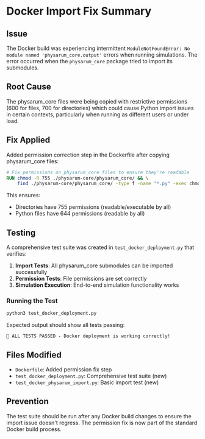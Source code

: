 # Docker Import Fix Summary

## Issue
The Docker build was experiencing intermittent `ModuleNotFoundError: No module named 'physarum_core.output'` errors when running simulations. The error occurred when the `physarum_core` package tried to import its submodules.

## Root Cause
The physarum_core files were being copied with restrictive permissions (600 for files, 700 for directories) which could cause Python import issues in certain contexts, particularly when running as different users or under load.

## Fix Applied
Added permission correction step in the Dockerfile after copying physarum_core files:

```dockerfile
# Fix permissions on physarum_core files to ensure they're readable
RUN chmod -R 755 ./physarum-core/physarum_core/ && \
    find ./physarum-core/physarum_core/ -type f -name "*.py" -exec chmod 644 {} \;
```

This ensures:
- Directories have 755 permissions (readable/executable by all)
- Python files have 644 permissions (readable by all)

## Testing
A comprehensive test suite was created in `test_docker_deployment.py` that verifies:

1. **Import Tests**: All physarum_core submodules can be imported successfully
2. **Permission Tests**: File permissions are set correctly
3. **Simulation Execution**: End-to-end simulation functionality works

### Running the Test
```bash
python3 test_docker_deployment.py
```

Expected output should show all tests passing:
```
🎉 ALL TESTS PASSED - Docker deployment is working correctly!
```

## Files Modified
- `Dockerfile`: Added permission fix step
- `test_docker_deployment.py`: Comprehensive test suite (new)
- `test_docker_physarum_import.py`: Basic import test (new)

## Prevention
The test suite should be run after any Docker build changes to ensure the import issue doesn't regress. The permission fix is now part of the standard Docker build process.